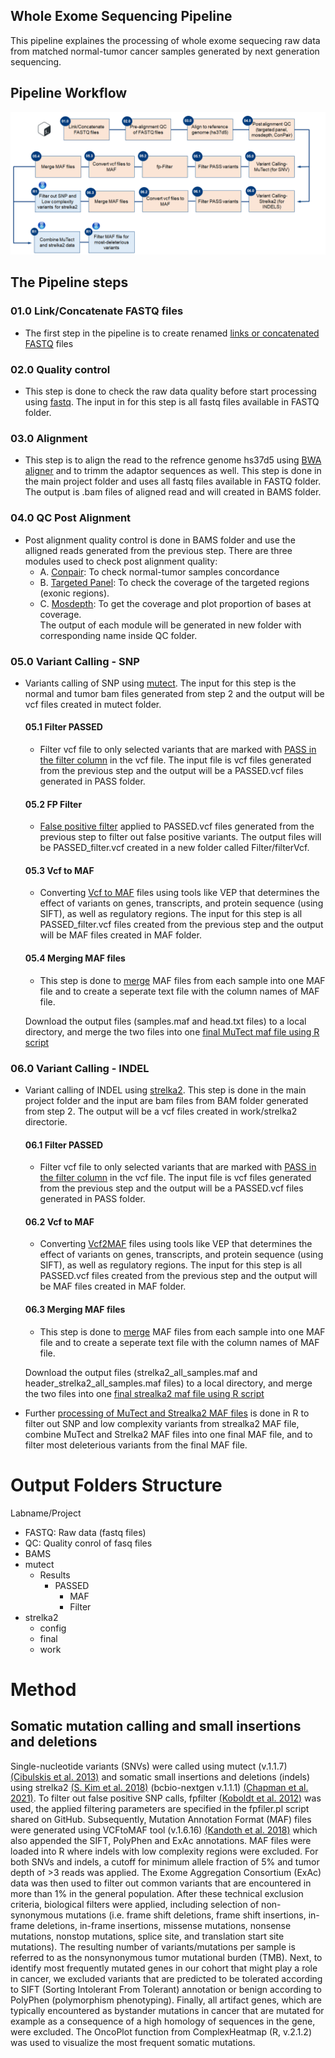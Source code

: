 ## Whole Exome Sequencing Pipeline
This pipeline explaines the processing of whole exome sequecing raw data from matched normal-tumor cancer samples generated by next generation sequencing.

## Pipeline Workflow
![WES pipeline](/Figures/WES_WGS_pipeline.png)

## The Pipeline steps 
### 01.0 Link/Concatenate FASTQ files
* The first step in the pipeline is to create renamed [links or concatenated FASTQ](/Scripts/RNAseq/01.0%20-%20Linking_Concatenate%20FASTQ/find.fastq.files.sh) files 

### 02.0 Quality control
* This step is done to check the raw data quality before start processing using [fastq](/Scripts/RNAseq/02.0%20-%20Quality%20Control%20(QC)/fastqc.HPC.sh). The input in for this step is all fastq files available in FASTQ folder. 

### 03.0 Alignment 
* This step is to align the read to the refrence genome hs37d5 using [BWA aligner](/Scripts/WES/03.0%20-%20Alignment/Align_BWA_v0.7.15.sh) and to trimm the adaptor sequences as well. This step is done in the main project folder and uses all fastq files available in FASTQ folder. The output is .bam files of aligned read and will created in BAMS folder. 

### 04.0 QC Post Alignment
* Post alignment quality control is done in BAMS folder and use the alligned reads generated from the previous step. There are three modules used to check post alignment quality:
    * A. [Conpair](/Scripts/WES/04.0%20-%20QC%20Post%20Alignment/01.0%20-%20ConPair): To check normal-tumor samples concordance 
    * B. [Targeted Panel](/Scripts/WES/04.0%20-%20QC%20Post%20Alignment/02.0%20-%20Targeted%20Panel): To check the coverage of the targeted regions (exonic regions). 
    * C. [Mosdepth](/Scripts/WES/04.0%20-%20QC%20Post%20Alignment/03.0%20-%20Mosdepth/mosdepth_v0.2.8.sh): To get the coverage and plot proportion of bases at coverage.  
The output of each module will be generated in new folder with corresponding name inside QC folder. 

### 05.0 Variant Calling - SNP
* Variants calling of SNP using [mutect](/Scripts/WES/05.0%20-%20Variants%20Calling%20-%20SNP). The input for this step is the normal and tumor bam files generated from step 2 and the output will be vcf files created in mutect folder. 

    #### 05.1 Filter PASSED
    * Filter vcf file to only selected variants that are marked with [PASS in the filter column](/Scripts/WES/05.1%20-%20Filter%20PASSED/filter_out_passed_vcf.sh) in the vcf file. The input file is vcf files generated from the previous step and the output will be a PASSED.vcf files generated in PASS folder. 
    #### 05.2 FP Filter
    * [False positive filter](/Scripts/WES/05.2%20-%20FP%20Filter/fpFilterPipeline_WH.sh) applied to PASSED.vcf files generated from the previous step to filter out false positive variants. The output files will be PASSED_filter.vcf created in a new folder called Filter/filterVcf. 
    #### 05.3 Vcf to MAF
    * Converting [Vcf to MAF](/Scripts/WES/05.3%20-%20VCF%20to%20MAF/runMAFtools_PASSED_filtered_WH.sh) files using tools like VEP that determines the effect of variants on genes, transcripts, and protein sequence (using SIFT), as well as regulatory regions. The input for this step is all PASSED_filter.vcf files created from the previous step and the output will be MAF files created in MAF folder. 
    #### 05.4 Merging MAF files 
    * This step is done to [merge](/Scripts/WES/05.4%20-%20Merge%20MAF%20Files/README.md) MAF files from each sample into one MAF file and to create a seperate text file with the column names of MAF file. 
    
    Download the output files (samples.maf and head.txt files) to a local directory, and merge the two files into one [final MuTect maf file using R script](/R%20Toolbox/Raw%20Data%20Processing/HPC%20Processing/MAF_File_Processing_Mutect.R)

### 06.0 Variant Calling - INDEL 
* Variant calling of INDEL using [strelka2](/Scripts/WES/06.0%20-%20Variants%20Calling%20-%20INDEL/strelka2_bcbionextgen_1.1.5_testing.sh). This step is done in the main project folder and the input are bam files from BAM folder generated from step 2. The output will be a vcf files created in work/strelka2 directorie. 
    #### 06.1 Filter PASSED
    * Filter vcf file to only selected variants that are marked with [PASS in the filter column](/Scripts/WES/05.1%20-%20Filter%20PASSED/filter_out_passed_vcf.sh) in the vcf file. The input file is vcf files generated from the previous step and the output will be a PASSED.vcf files generated in PASS folder. 
    #### 06.2 Vcf to MAF
    * Converting [Vcf2MAF](/Scripts/WES/05.3%20-%20VCF%20to%20MAF/runMAFtools_PASSED_filtered_WH.sh) files using tools like VEP that determines the effect of variants on genes, transcripts, and protein sequence (using SIFT), as well as regulatory regions. The input for this step is all PASSED.vcf files created from the previous step and the output will be MAF files created in MAF folder. 
    #### 06.3 Merging MAF files
    * This step is done to [merge](/Scripts/WES/05.4%20-%20Merge%20MAF%20Files/README.md) MAF files from each sample into one MAF file and to create a seperate text file with the column names of MAF file. 
    
    Download the output files (strelka2_all_samples.maf and header_strelka2_all_samples.maf files) to a local directory, and merge the two files into one [final strealka2 maf file using R script](/R%20Toolbox/Raw%20Data%20Processing/HPC%20Processing/MAF_File_Processing_Strelka2.R)
  
* Further [processing of MuTect and Strealka2 MAF files](/R%20Toolbox/Raw%20Data%20Processing/HPC%20Processing/Combine_strelka2_mutect_and_final_variant_filter.R) is done in R to filter out SNP and low complexity variants from strealka2 MAF file, combine MuTect and Strelka2 MAF files into one final MAF file, and to filter most deleterious variants from the final MAF file. 

# Output Folders Structure 
Labname/Project

* FASTQ: Raw data (fastq files)
* QC: Quality conrol of fasq files
* BAMS
* mutect
  * Results
    * PASSED 
      * MAF
      * Filter
* strelka2
  * config
  * final
  * work

# Method
## Somatic mutation calling and small insertions and deletions
Single-nucleotide variants (SNVs) were called using mutect (v.1.1.7) [(Cibulskis et al. 2013)](https://doi.org/10.1038/nbt.2514) and somatic small insertions and deletions (indels) using strelka2 [(S. Kim et al. 2018)](https://doi.org/10.1038/s41592-018-0051-x) (bcbio-nextgen v.1.1.1) [(Chapman et al. 2021)](https://doi.org/10.5281/zenodo.4686097). To filter out false positive SNP calls, fpfilter [(Koboldt et al. 2012)](https://doi.org/10.1101/gr.129684.111) was used, the applied filtering parameters are specified in the fpfiler.pl script shared on GitHub. Subsequently, Mutation Annotation Format (MAF) files were generated using VCFtoMAF tool (v.1.6.16) [(Kandoth et al. 2018)](https://doi.org/10.5281/zenodo.1185418) which also appended the SIFT, PolyPhen and ExAc annotations.  MAF files were loaded into R where indels with low complexity regions were excluded. For both SNVs and indels, a cutoff for minimum allele fraction of 5% and tumor depth of >3 reads was applied. The Exome Aggregation Consortium (ExAc) data was then used to filter out common variants that are encountered in more than 1% in the general population. After these technical exclusion criteria, biological filters were applied, including selection of non-synonymous mutations (i.e. frame shift deletions, frame shift insertions, in-frame deletions, in-frame insertions, missense mutations, nonsense mutations, nonstop mutations, splice site, and translation start site mutations). The resulting number of variants/mutations per sample is referred to as the nonsynonymous tumor mutational burden (TMB). Next, to identify most frequently mutated genes in our cohort that might play a role in cancer, we excluded variants that are predicted to be tolerated according to SIFT (Sorting Intolerant From Tolerant) annotation or benign according to PolyPhen (polymorphism phenotyping). Finally, all artifact genes, which are typically encountered as bystander mutations in cancer that are mutated for example as a consequence of a high homology of sequences in the gene, were excluded. The OncoPlot function from ComplexHeatmap (R, v.2.1.2) was used to visualize the most frequent somatic mutations.
